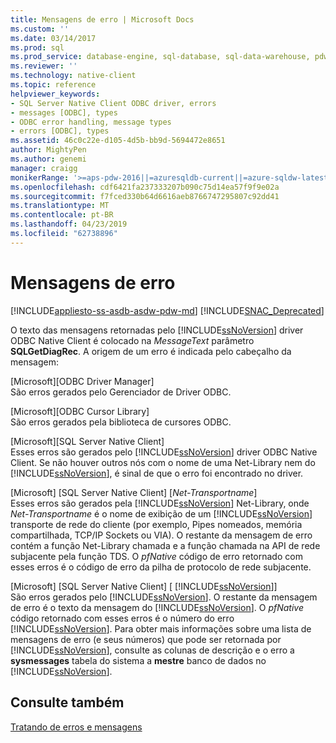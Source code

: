 ```yaml
---
title: Mensagens de erro | Microsoft Docs
ms.custom: ''
ms.date: 03/14/2017
ms.prod: sql
ms.prod_service: database-engine, sql-database, sql-data-warehouse, pdw
ms.reviewer: ''
ms.technology: native-client
ms.topic: reference
helpviewer_keywords:
- SQL Server Native Client ODBC driver, errors
- messages [ODBC], types
- ODBC error handling, message types
- errors [ODBC], types
ms.assetid: 46c0c22e-d105-4d5b-bb9d-5694472e8651
author: MightyPen
ms.author: genemi
manager: craigg
monikerRange: '>=aps-pdw-2016||=azuresqldb-current||=azure-sqldw-latest||>=sql-server-2016||=sqlallproducts-allversions||>=sql-server-linux-2017||=azuresqldb-mi-current'
ms.openlocfilehash: cdf6421fa237333207b090c75d14ea57f9f9e02a
ms.sourcegitcommit: f7fced330b64d6616aeb8766747295807c92dd41
ms.translationtype: MT
ms.contentlocale: pt-BR
ms.lasthandoff: 04/23/2019
ms.locfileid: "62738896"
---
```

# <a name="error-messages"></a>Mensagens de erro
[!INCLUDE[appliesto-ss-asdb-asdw-pdw-md](../../includes/appliesto-ss-asdb-asdw-pdw-md.md)]
[!INCLUDE[SNAC_Deprecated](../../includes/snac-deprecated.md)]

  O texto das mensagens retornadas pelo [!INCLUDE[ssNoVersion](../../includes/ssnoversion-md.md)] driver ODBC Native Client é colocado na *MessageText* parâmetro **SQLGetDiagRec**. A origem de um erro é indicada pelo cabeçalho da mensagem:  
  
 [Microsoft][ODBC Driver Manager]  
 São erros gerados pelo Gerenciador de Driver ODBC.  
  
 [Microsoft][ODBC Cursor Library]  
 São erros gerados pela biblioteca de cursores ODBC.  
  
 [Microsoft][SQL Server Native Client]  
 Esses erros são gerados pelo [!INCLUDE[ssNoVersion](../../includes/ssnoversion-md.md)] driver ODBC Native Client. Se não houver outros nós com o nome de uma Net-Library nem do [!INCLUDE[ssNoVersion](../../includes/ssnoversion-md.md)], é sinal de que o erro foi encontrado no driver.  
  
 [Microsoft] [SQL Server Native Client] [*Net-Transportname*]  
 Esses erros são gerados pela [!INCLUDE[ssNoVersion](../../includes/ssnoversion-md.md)] Net-Library, onde *Net-Transportname* é o nome de exibição de um [!INCLUDE[ssNoVersion](../../includes/ssnoversion-md.md)] transporte de rede do cliente (por exemplo, Pipes nomeados, memória compartilhada, TCP/IP Sockets ou VIA). O restante da mensagem de erro contém a função Net-Library chamada e a função chamada na API de rede subjacente pela função TDS. O *pfNative* código de erro retornado com esses erros é o código de erro da pilha de protocolo de rede subjacente.  
  
 [Microsoft] [SQL Server Native Client] [ [!INCLUDE[ssNoVersion](../../includes/ssnoversion-md.md)]]  
 São erros gerados pelo [!INCLUDE[ssNoVersion](../../includes/ssnoversion-md.md)]. O restante da mensagem de erro é o texto da mensagem do [!INCLUDE[ssNoVersion](../../includes/ssnoversion-md.md)]. O *pfNative* código retornado com esses erros é o número do erro [!INCLUDE[ssNoVersion](../../includes/ssnoversion-md.md)]. Para obter mais informações sobre uma lista de mensagens de erro (e seus números) que pode ser retornada por [!INCLUDE[ssNoVersion](../../includes/ssnoversion-md.md)], consulte as colunas de descrição e o erro a **sysmessages** tabela do sistema a **mestre** banco de dados no [!INCLUDE[ssNoVersion](../../includes/ssnoversion-md.md)].  
  
## <a name="see-also"></a>Consulte também  
 [Tratando de erros e mensagens](../../relational-databases/native-client-odbc-error-messages/handling-errors-and-messages.md)  
  
  
